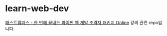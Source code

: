 # learn-web-dev
[패스트캠퍼스 - 한 번에 끝내는 파이썬 웹 개발 초격차 패키지 Online](https://fastcampus.co.kr/dev_online_pyweb) 강의 관련 repo입니다.

